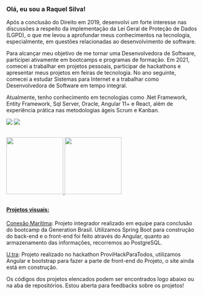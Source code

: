 ### Olá, eu sou a Raquel Silva!

<div>
Após a conclusão do Direito em 2019, desenvolvi um forte interesse nas discussões a respeito da implementação da Lei Geral de Proteção de Dados (LGPD), o que me levou a aprofundar meus conhecimentos na tecnologia, especialmente, em questões relacionadas ao desenvolvimento de software.
 
Para alcançar meu objetivo de me tornar uma Desenvolvedora de Software, participei ativamente em bootcamps e programas de formação. Em 2021, comecei a trabalhar em projetos pessoais, participar de hackathons e apresentar meus projetos em feiras de tecnologia. No ano seguinte, comecei a estudar Sistemas para Internet e a trabalhar como Desenvolvedora de Software em tempo integral. 

Atualmente, tenho conhecimento em tecnologias como .Net Framework, Entity Framework, Sql Server, Oracle, Angular 11+ e React, além de experiência prática nas metodologias ágeis Scrum e Kanban.
</div>

 <div>
 <a href = "mailto:raquelshdy@gmail.com"><img src="https://img.shields.io/badge/Gmail-D14836?style=for-the-badge&logo=gmail&logoColor=white" target="_blank"></a>
 <a href="https://www.linkedin.com/in/raquel-da-conceição-silva/" target="_blank"><img src="https://img.shields.io/badge/-LinkedIn-%230077B5?style=for-the-badge&logo=linkedin&logoColor=white" target="_blank"></a> 
 </div>

##
<div>
  <a href="https://github.com/raqueldcsilva">
     <img height="150em" src="https://github-readme-stats.vercel.app/api?username=raqueldcsilva&show_icons=true&theme=dracula&include_all_commits=true&count_private=true"/>
     <img height="150em" src="https://github-readme-stats.vercel.app/api/top-langs/?username=raqueldcsilva&layout=compact&langs_count=7&theme=dracula"/>
</div>

<!-- ##
 
<div style="display: inline_block"><br>
  <img src="https://img.shields.io/badge/JavaScript-F7DF1E?style=for-the-badge&logo=javascript&logoColor=black">
  <img src="https://img.shields.io/badge/HTML5-E34F26?style=for-the-badge&logo=html5&logoColor=white">
  <img src="https://img.shields.io/badge/CSS3-1572B6?style=for-the-badge&logo=css3&logoColor=white">
  <img src="https://img.shields.io/badge/Java-ED8B00?style=for-the-badge&logo=java&logoColor=white">
  <img src="https://img.shields.io/badge/Spring-6DB33F?style=for-the-badge&logo=spring&logoColor=white">
  <img src="https://i.imgur.com/jQ6Sg1N.png" height="250em" align="right">
  
</div> -->
 
 ##
  
 #### Projetos visuais:
 

 
 [Conexão Marítima](https://conexao-maritma.netlify.app/#/inicio): Projeto integrador realizado em equipe para conclusão do bootcamp da Generation Brasil. Utilizamos Spring Boot para construção do back-end e o front-end foi feito através do Angular, quanto ao armazenamento das informações, recorremos ao PostgreSQL.
 
 
 
 [U.tra](https://utra.netlify.app): Projeto realizado no hackathon ProviHackParaTodos, utilizamos Angular e bootstrap para fazer a parte de front-end do Projeto, o site ainda está em construção.
 
 
 Os códigos dos projetos elencados podem ser encontrados logo abaixo ou na aba de repositórios. 
 Estou aberta para feedbacks sobre os projetos!
 
 
  
 
 
